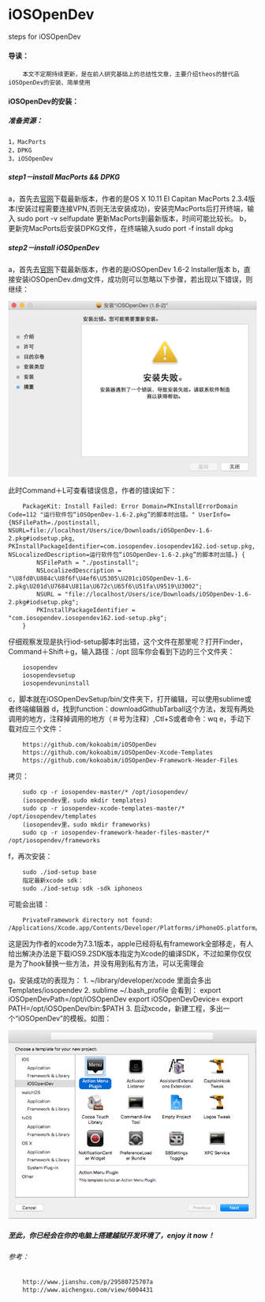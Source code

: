 # iOSOpenDev
steps for iOSOpenDev
#### 导读：
```
	本文不定期持续更新，是在前人研究基础上的总结性文章，主要介绍theos的替代品iOSOpenDev的安装、简单使用
```
#### iOSOpenDev的安装：

##### 准备资源：
```
1，MacPorts
2，DPKG
3，iOSOpenDev
```

##### step1－install MacPorts && DPKG
a，首先去[官网](https://www.macports.org/install.php)下载最新版本，作者的是OS X 10.11 El Capitan MacPorts 2.3.4版本(安装过程需要连接VPN,否则无法安装成功)，安装完MacPorts后打开终端，输入 sudo port -v selfupdate 更新MacPorts到最新版本，时间可能比较长。
b，更新完MacPorts后安装DPKG文件，在终端输入sudo port -f install dpkg

##### step2－install iOSOpenDev
a，首先去[官网](http://iosopendev.com/download/)下载最新版本，作者的是iOSOpenDev 1.6-2 Installer版本
b，直接安装iOSOpenDev.dmg文件，成功则可以忽略以下步骤，若出现以下错误，则继续：

![image](https://raw.githubusercontent.com/iFindTA/screenshots/master/iosopendev_0.png)

此时Command＋L可查看错误信息，作者的错误如下：
```
	PackageKit: Install Failed: Error Domain=PKInstallErrorDomain Code=112 "运行软件包“iOSOpenDev-1.6-2.pkg”的脚本时出错。" UserInfo={NSFilePath=./postinstall, NSURL=file://localhost/Users/ice/Downloads/iOSOpenDev-1.6-2.pkg#iodsetup.pkg, PKInstallPackageIdentifier=com.iosopendev.iosopendev162.iod-setup.pkg, NSLocalizedDescription=运行软件包“iOSOpenDev-1.6-2.pkg”的脚本时出错。} {
        NSFilePath = "./postinstall";
        NSLocalizedDescription = "\U8fd0\U884c\U8f6f\U4ef6\U5305\U201ciOSOpenDev-1.6-2.pkg\U201d\U7684\U811a\U672c\U65f6\U51fa\U9519\U3002";
        NSURL = "file://localhost/Users/ice/Downloads/iOSOpenDev-1.6-2.pkg#iodsetup.pkg";
        PKInstallPackageIdentifier = "com.iosopendev.iosopendev162.iod-setup.pkg";
    }
```

仔细观察发现是执行iod-setup脚本时出错，这个文件在那里呢？打开Finder，Command＋Shift＋g，输入路径：/opt 回车你会看到下边的三个文件夹：
```
	iosopendev
	iosopendevsetup
	iosopendevuninstall
```
c，脚本就在iOSOpenDevSetup/bin/文件夹下，打开编辑，可以使用sublime或者终端编辑器
d，找到function：downloadGithubTarball这个方法，发现有两处调用的地方，注释掉调用的地方（＃号为注释）,Ctl+S或者命令：wq
e，手动下载对应三个文件：
```
	https://github.com/kokoabim/iOSOpenDev 
    https://github.com/kokoabim/iOSOpenDev-Xcode-Templates 
    https://github.com/kokoabim/iOSOpenDev-Framework-Header-Files 
```
拷贝：
```
	sudo cp -r iosopendev-master/* /opt/iosopendev/
	(iosopendev里，sudo mkdir templates)
	sudo cp -r iosopendev-xcode-templates-master/* /opt/iosopendev/templates
	(iosopendev里，sudo mkdir frameworks)
	sudo cp -r iosopendev-framework-header-files-master/* /opt/iosopendev/frameworks
```
f，再次安装：
```
	sudo ./iod-setup base
	指定最新xcode sdk：
	sudo ./iod-setup sdk -sdk iphoneos
```
可能会出错：
```
	PrivateFramework directory not found: /Applications/Xcode.app/Contents/Developer/Platforms/iPhoneOS.platform/Developer/SDKs/iPhoneOS9.3.sdk/System/Library/PrivateFrameworks
```
这是因为作者的xcode为7.3.1版本，apple已经将私有framework全部移走，有人给出解决办法是下载iOS9.2SDK版本指定为Xcode的编译SDK，不过如果你仅仅是为了hook替换一些方法，并没有用到私有方法，可以无需理会

g，安装成功的表现为：
1.
~/library/developer/xcode 里面会多出
Templates/iosopendev
2. 
sublime ~/.bash_profile
会看到：
export iOSOpenDevPath=/opt/iOSOpenDev
export iOSOpenDevDevice=
export PATH=/opt/iOSOpenDev/bin:$PATH
3.
启动xcode，新建工程，多出一个“iOSOpenDev”的模板。如图：

![image](https://raw.githubusercontent.com/iFindTA/screenshots/master/iosopendev_1.png)

##### 至此，你已经会在你的电脑上搭建越狱开发环境了，enjoy it now！

###### 参考：
```
	http://www.jianshu.com/p/29580725707a
    http://www.aichengxu.com/view/6004431
```